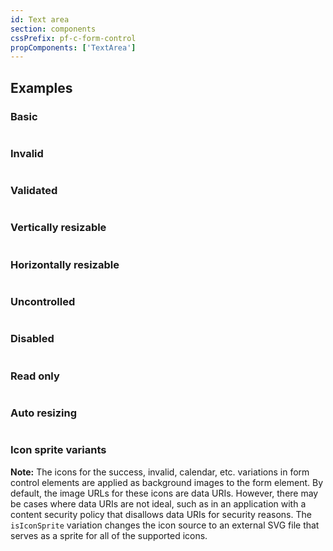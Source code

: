 ```yaml
---
id: Text area
section: components
cssPrefix: pf-c-form-control
propComponents: ['TextArea']
---
```


## Examples

### Basic

```ts file="./TextAreaBasic.tsx"
```

### Invalid

```ts file="./TextAreaInvalid.tsx"
```

### Validated

```ts file="./TextAreaValidated.tsx"
```

### Vertically resizable

```ts file="./TextAreaVerticallyResizable.tsx"
```

### Horizontally resizable

```ts file="./TextAreaHorizontallyResizable.tsx"
```

### Uncontrolled

```ts file="./TextAreaUncontrolled.tsx"
```

### Disabled

```ts file="./TextAreaDisabled.tsx"
```

### Read only

```ts file="./TextAreaReadOnly.tsx"
```

### Auto resizing

```ts file="./TextAreaAutoResizing.tsx"
```

### Icon sprite variants

**Note:** The icons for the success, invalid, calendar, etc. variations in form control elements are applied as background images to the form element. By default, the image URLs for these icons are data URIs. However, there may be cases where data URIs are not ideal, such as in an application with a content security policy that disallows data URIs for security reasons. The `isIconSprite` variation changes the icon source to an external SVG file that serves as a sprite for all of the supported icons.

```ts file="./TextAreaIconSprite.tsx"
```
